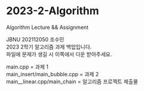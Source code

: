 # 2023-2-Algorithm
Algorithm Lecture &amp;&amp; Assignment

JBNU 202112050 조수민 <br/>
2023 2학기 알고리즘 과제 백업입니다. <br/>
파일에 문제가 생길 시 이쪽에서 다운 받아주세요.<br/>


main.cpp = 과제 1 <br/>
main_insert/main_bubble.cpp = 과제 2 <br/>
main__linear.cpp/main_chain = 알고리즘 프로젝트 제출물 <br/>
